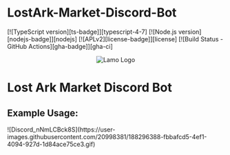 # LostArk-Market-Discord-Bot

[![TypeScript version][ts-badge]][typescript-4-7]
[![Node.js version][nodejs-badge]][nodejs]
[![APLv2][license-badge]][license]
[![Build Status - GitHub Actions][gha-badge]][gha-ci]

<p align="center">
  <img src="https://user-images.githubusercontent.com/20998381/188296047-3a3abbf0-6529-4aa7-bc58-96b0a1fce02a.png" alt="Lamo Logo"/>
  <h1>Lost Ark Market Discord Bot</h1>
</p>
<p align="center">

</p>

<h2>Example Usage:</h2>
![Discord_nNmLCBck8S](https://user-images.githubusercontent.com/20998381/188296388-fbbafcd5-4ef1-4094-927d-1d84ace75ce3.gif)

